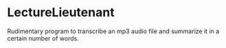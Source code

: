 # LectureLieutenant
Rudimentary program to transcribe an mp3 audio file and summarize it in a certain number of words.
